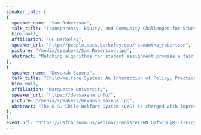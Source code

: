 ```yaml
---
speaker_info: [
{
  speaker_name: "Sam Robertson",
  talk_title: "Transparency, Equity, and Community Challenges for Student Assignment Algorithms",
  bio: null,
  affiliation: "UC Berkeley",
  speaker_url: "http://people.eecs.berkeley.edu/~samantha_robertson",
  picture: "/media/speakers/Sam_Robertson.jpg",
  abstract: "Matching algorithms for student assignment promise a fair and efficient allocation of public school seats. However, some school districts have encountered practical challenges in their deployment. For example, San Francisco Unified School District is currently redesigning their student assignment algorithm because it was not promoting their goals of integration, equity, and transparency. Why haven’t these algorithms lived up to expectations? And how might we be able to improve them? A human-centered approach to algorithm design can help us evaluate algorithms in their real world contexts, and highlights the limitations of purely algorithmic solutions to complex socio-political challenges.",
},
{
  speaker_name: "Devansh Saxena",
  talk_title: "Child-Welfare System: An Interaction of Policy, Practice, and Algorithms",
  bio: null,
  affiliation: "Marquette University",
  speaker_url: "https://devsaxena.info/",
  picture: "/media/speakers/Devansh_Saxena.jpg",
  abstract: "The U.S. Child Welfare System (CWS) is charged with improving outcomes for foster youth; yet the system is overburdened and underfunded. CWS has increasingly turned towards algorithms both as a means to reduce costs as well as produce efficient and consistent decisions. However, CWS staff must reach consensus decisions which are mediated by policies, child-welfare practice, and algorithms. Here, algorithms that do not account for legislative policies and practice only add to the frustrations of workers. Moreover, CWS is a highly contextual domain where the workers must make value-laden choices and engage in heuristics. Algorithms that do not account for these pertinent aspects of professional practice consequentially end up diminishing the quality of human discretionary work. How do we design sociotechnical systems within such constraints that exist in the public sector? How do we engage in ethical participatory design that empowers workers, offers them autonomy, and engages them as co-designers?",
},
]
event_url: "https://usfca.zoom.us/webinar/register/WN_Gmf5jgLjR--l3FIgGrjZ8A"
---
```

